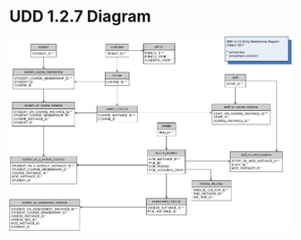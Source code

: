 # UDD 1.2.7 Diagram

![UDD entity relation diagram](media/UDDdiagram.png "UDD entity relation diagram")
